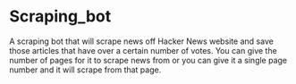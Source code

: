 # Scraping_bot
A scraping bot that will scrape news off Hacker News website and save those articles that have over a certain number of votes. You can give the number of pages for it to scrape news from or you can give it a single page number and it will scrape from that page.
